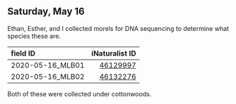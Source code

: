 
## Saturday, May 16

Ethan, Esther, and I collected morels for DNA sequencing to determine what species these are.

field ID|iNaturalist ID
:---|---:
2020-05-16_MLB01|[46129997](https://www.inaturalist.org/observations/46129997)
2020-05-16_MLB02|[46132276](https://www.inaturalist.org/observations/46132276)

Both of these were collected under cottonwoods.
